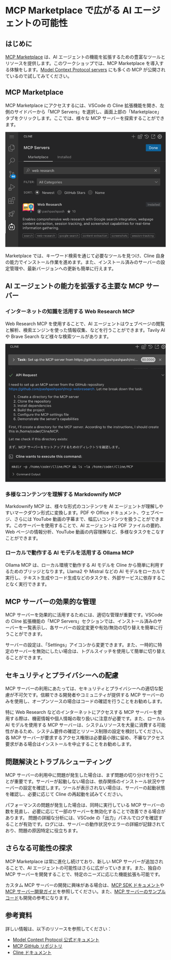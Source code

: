# MCP Marketplace で広がる AI エージェントの可能性

## はじめに

[MCP Marketplace](https://cline.bot/mcp-marketplace) は、AI エージェントの機能を拡張するための豊富なツールとリソースを提供します。このワークショップでは、MCP Marketplace を導入する体験をします。[Model Context Protocol servers](https://github.com/modelcontextprotocol/servers) にも多くの MCP が公開されているので試してみてください。

## MCP Marketplace

MCP Marketplace にアクセスするには、VSCode の Cline 拡張機能を開き、左側のサイドバーから「MCP Servers」を選択し、画面上部の「Marketplace」タブをクリックします。ここでは、様々な MCP サーバーを探索することができます。

![MCP Marketplace の画面](./images/mcp-marketplace.png)

Marketplace では、キーワード検索を通じて必要なツールを見つけ、Cline 自身の能力でインストール作業を進めます。また、インストール済みのサーバーの設定管理や、最新バージョンへの更新も簡単に行えます。

## AI エージェントの能力を拡張する主要な MCP サーバー

### インターネットの知識を活用する Web Research MCP

Web Research MCP を使用することで、AI エージェントはウェブページの閲覧と解析、検索エンジンを使った情報収集、などを行うことができます。Tavily AI や Brave Search など様々な検索ツールがあります。

![Web Research MCP のインストール画面](./images/mcp-marketplace-webresearch.png)

### 多様なコンテンツを理解する Markdownify MCP

Markdownify MCP は、様々な形式のコンテンツを AI エージェントが理解しやすいマークダウン形式に変換します。PDF や Office ドキュメント、ウェブページ、さらには YouTube 動画の字幕まで、幅広いコンテンツを扱うことができます。このサーバーを使用することで、AI エージェントは PDF ファイルの要約、Web ページの情報分析、YouTube 動画の内容理解など、多様なタスクをこなすことができます。

### ローカルで動作する AI モデルを活用する Ollama MCP

Ollama MCP は、ローカル環境で動作する AI モデルを Cline から簡単に利用するためのブリッジとなります。Llama2 や Mistral などの AI モデルをローカルで実行し、テキスト生成やコード生成などのタスクを、外部サービスに依存することなく実行できます。

## MCP サーバーの効果的な管理

MCP サーバーを効果的に活用するためには、適切な管理が重要です。VSCode の Cline 拡張機能の「MCP Servers」セクションでは、インストール済みのサーバーを一覧表示し、各サーバーの設定変更や有効/無効の切り替えを簡単に行うことができます。

サーバーの設定は、「Settings」アイコンから変更できます。また、一時的に特定のサーバーを無効にしたい場合は、トグルスイッチを使用して簡単に切り替えることができます。

## セキュリティとプライバシーへの配慮

MCP サーバーの利用にあたっては、セキュリティとプライバシーへの適切な配慮が不可欠です。信頼できる開発者やコミュニティが提供する MCP サーバーのみを使用し、オープンソースの場合はコードの確認を行うことをお勧めします。

特に Web Research などのインターネットにアクセスする MCP サーバーを使用する際は、機密情報や個人情報の取り扱いに注意が必要です。また、ローカル AI モデルを使用する MCP サーバーは、システムリソースを大量に消費する可能性があるため、システム要件の確認とリソース制限の設定を検討してください。各 MCP サーバーが要求するアクセス権限は必要最小限に留め、不審なアクセス要求がある場合はインストールを中止することをお勧めします。

## 問題解決とトラブルシューティング

MCP サーバーの利用中に問題が発生した場合は、まず問題の切り分けを行うことが重要です。サーバーが起動しない場合は、依存関係のインストール状況やサーバーの設定を確認します。ツールが表示されない場合は、サーバーの起動状態を確認し、必要に応じて Cline の再起動を試みてください。

パフォーマンスの問題が発生した場合は、同時に実行している MCP サーバーの数を見直し、必要に応じて一部のサーバーを無効化することで改善できる場合があります。
問題の詳細な分析には、VSCode の「出力」パネルでログを確認することが有効です。ログには、サーバーの動作状況やエラーの詳細が記録されており、問題の原因特定に役立ちます。

## さらなる可能性の探求

MCP Marketplace は常に進化し続けており、新しい MCP サーバーが追加されることで、AI エージェントの可能性はさらに広がっていきます。また、独自の MCP サーバーを開発することで、特定のニーズに応じた機能拡張も可能です。

カスタム MCP サーバーの開発に興味がある場合は、[MCP SDK ドキュメント](https://modelcontextprotocol.github.io/docs/sdk-reference)や[MCP サーバー開発ガイド](https://modelcontextprotocol.github.io/docs/server-development-guide)を参照してください。また、[MCP サーバーのサンプルコード](https://github.com/modelcontextprotocol/servers)も開発の参考になります。

## 参考資料

詳しい情報は、以下のリソースを参照してください：

- [Model Context Protocol 公式ドキュメント](https://modelcontextprotocol.github.io/)
- [MCP GitHub リポジトリ](https://github.com/modelcontextprotocol)
- [Cline ドキュメント](https://docs.cline.tools/)
